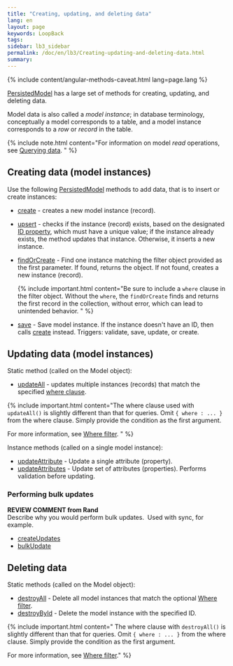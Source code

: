 ```yaml
---
title: "Creating, updating, and deleting data"
lang: en
layout: page
keywords: LoopBack
tags:
sidebar: lb3_sidebar
permalink: /doc/en/lb3/Creating-updating-and-deleting-data.html
summary:
---
```


{% include content/angular-methods-caveat.html lang=page.lang %}

[PersistedModel](http://apidocs.loopback.io/loopback/#persistedmodel-new-persistedmodel) has a large set of methods for creating, updating, and deleting data.

Model data is also called a _model instance_;
in database terminology, conceptually a model corresponds to a table, and a model instance corresponds to a _row_ or _record_ in the table.

{% include note.html content="For information on model _read_ operations, see [Querying data](Querying-data.html).
" %}

## Creating data (model instances)

Use the following [PersistedModel](http://apidocs.loopback.io/loopback/#persistedmodel) methods to add data, that is to insert or create instances:

* [create](http://apidocs.loopback.io/loopback/#persistedmodel-create) - creates a new model instance (record).
* [upsert](http://apidocs.loopback.io/loopback/#persistedmodel-upsert) - checks if the instance (record) exists, based on the designated
  [ID property](Model-definition-JSON-file.html#id-properties), which must have a unique value;
  if the instance already exists, the method updates that instance. Otherwise, it inserts a new instance.
* [findOrCreate](http://apidocs.loopback.io/loopback/#persistedmodel-findorcreate) - Find one instance matching the filter object provided as the first parameter.
  If found, returns the object. If not found, creates a new instance (record).

    {% include important.html content="Be sure to include a `where` clause in the filter object.
    Without the `where`, the `findOrCreate` finds and returns the first record in the collection, without error, which can lead to unintended behavior.
    " %}
* [save](http://apidocs.loopback.io/loopback/#persistedmodel-prototype-save) - Save model instance.
  If the instance doesn't have an ID, then calls [create](http://apidocs.loopback.io/loopback/#persistedmodel-create) instead.
  Triggers: validate, save, update, or create.

## Updating data (model instances)

Static method (called on the Model object):

* [updateAll](http://apidocs.loopback.io/loopback/#persistedmodel-updateall) - updates multiple instances (records) that match the specified [where clause](Where-filter.html). 

{% include important.html content="The where clause used with `updateAll()` is slightly different than that for queries.  Omit `{ where : ... }` from the where clause.
Simply provide the condition as the first argument.

For more information, see [Where filter](Where-filter.html).
" %}

Instance methods (called on a single model instance):

* [updateAttribute](http://apidocs.loopback.io/loopback/#persistedmodel-prototype-updateattribute) - Update a single attribute (property).
* [updateAttributes](http://apidocs.loopback.io/loopback/#persistedmodel-prototype-updateattributes) - Update set of attributes (properties).
  Performs validation before updating.

### Performing bulk updates

<div class="sl-hidden"><strong>REVIEW COMMENT from Rand</strong><br>Describe why you would perform bulk updates. &nbsp;Used with sync, for example.</div>

* [createUpdates](http://apidocs.loopback.io/loopback/#persistedmodel-createupdates)
* [bulkUpdate](http://apidocs.loopback.io/loopback/#persistedmodel-bulkupdate)

## Deleting data

Static methods (called on the Model object):

* [destroyAll](http://apidocs.loopback.io/loopback/#persistedmodel-destroyall) - Delete all model instances that match the optional [Where filter](Where-filter.html).
* [destroyById](http://apidocs.loopback.io/loopback/#persistedmodel-destroybyid) - Delete the model instance with the specified ID.

{% include important.html content="
The where clause with `destroyAll()` is slightly different than that for queries. Omit `{ where : ... }` from the where clause.  Simply provide the condition as the first argument.

For more information, see [Where filter](Where-filter.html)." %}
